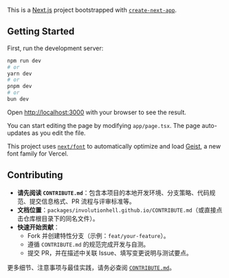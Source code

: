 This is a [Next.js](https://nextjs.org) project bootstrapped with [`create-next-app`](https://nextjs.org/docs/app/api-reference/cli/create-next-app).

## Getting Started

First, run the development server:

```bash
npm run dev
# or
yarn dev
# or
pnpm dev
# or
bun dev
```

Open [http://localhost:3000](http://localhost:3000) with your browser to see the result.

You can start editing the page by modifying `app/page.tsx`. The page auto-updates as you edit the file.

This project uses [`next/font`](https://nextjs.org/docs/app/building-your-application/optimizing/fonts) to automatically optimize and load [Geist](https://vercel.com/font), a new font family for Vercel.

## Contributing

- **请先阅读 `CONTRIBUTE.md`**：包含本项目的本地开发环境、分支策略、代码规范、提交信息格式、PR 流程与评审标准等。
- **文档位置**：`packages/involutionhell.github.io/CONTRIBUTE.md`（或直接点击仓库根目录下的同名文件）。
- **快速开始贡献**：
  - Fork 并创建特性分支（示例：`feat/your-feature`）。
  - 遵循 `CONTRIBUTE.md` 的规范完成开发与自测。
  - 提交 PR，并在描述中关联 Issue、填写变更说明与测试要点。

更多细节、注意事项与最佳实践，请务必查阅 [`CONTRIBUTE.md`](./CONTRIBUTE.md)。
